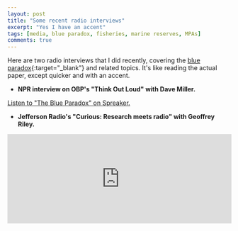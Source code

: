 ```yaml
---
layout: post
title: "Some recent radio interviews"
excerpt: "Yes I have an accent"
tags: [media, blue paradox, fisheries, marine reserves, MPAs]
comments: true
---
```


Here are two radio interviews that I did recently, covering the [blue paradox](https://doi.org/10.1073/pnas.1802862115){:target="_blank"} and related topics. It's like reading the actual paper, except quicker and with an accent.

- **NPR interview on OBP's "Think Out Loud" with Dave Miller.**

<a class="spreaker-player" href="https://www.spreaker.com/user/oregonpublicbroadcasting/the-blue-paradox" data-resource="episode_id=15658017" data-theme="light" data-autoplay="false" data-playlist="false" data-width="100%" data-height="200px">Listen to "The Blue Paradox" on Spreaker.</a><script async src="https://widget.spreaker.com/widgets.js"></script>

- **Jefferson Radio's "Curious: Research meets radio" with Geoffrey Riley.**

<iframe style="border: solid 1px #dedede;"  src="https://app.stitcher.com/splayer/f/8534/56192684" width="100%" height="200px" frameborder="0" scrolling="no"></iframe>
